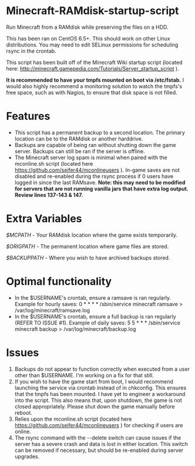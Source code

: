 # Minecraft-RAMdisk-startup-script
Run Minecraft from a RAMdisk while preserving the files on a HDD.

This has been ran on CentOS 6.5+. This should work on other Linux distributions. You may need to edit SELinux permissions for scheduling rsync in the crontab.

This script has been built off of the Minecraft Wiki startup script (located here: http://minecraft.gamepedia.com/Tutorials/Server_startup_script ).

**It is recommended to have your tmpfs mounted on boot via /etc/fstab.** I would also highly recommend a monitoring solution to watch the tmpfs's free space, such as with Nagios, to ensure that disk space is not filled.

# Features
* This script has a permanent backup to a second location. The primary location can be to the RAMdisk or another harddrive.
* Backups are capable of being ran without shutting down the game server. Backups can still be ran if the server is offline.
* The Minecraft server log spam is minimal when paired with the mconline.sh script (located here https://github.com/seifer44/mconlineusers ). In-game saves are not disabled and re-enabled during the rsync process if 0 users have logged in since the last RAMsave. **Note: this may need to be modified for servers that are not running vanilla jars that have extra log output. Review lines 137-143 & 147.**

# Extra Variables

*$MCPATH* - Your RAMdisk location where the game exists temporarily.

*$ORIGPATH* - The permanent location where game files are stored.

*$BACKUPPATH* - Where you wish to have archived backups stored.

# Optimal functionality
* In the $USERNAME's crontab, ensure a ramsave is ran regularly. Example for hourly saves:
  0 * * * * /sbin/service minecraft ramsave > /var/log/minecraft/ramsave.log
* In the $USERNAME's crontab, ensure a full backup is ran regularly (REFER TO ISSUE #1). Example of daily saves:
  5 5 * * * /sbin/service minecraft backup > /var/log/minecraft/backup.log

# Issues
1. Backups do not appear to function correctly when executed from a user other than $USERNAME. I'm working on a fix for that still.
2. If you wish to have the game start from boot, I would recommend launching the service via crontab instead of in chkconfig. This ensures that the tmpfs has been mounted. I have yet to engineer a workaround into the script. This also means that, upon shutdown, the game is not closed appropriately. Please shut down the game manually before reboot.
3. Relies upon the mconline.sh script (located here https://github.com/seifer44/mconlineusers ) for checking if users are online.
4. The rsync command with the --delete switch can cause issues if the server has a severe crash and data is lost in either location. This switch can be removed if necessary, but should be re-enabled during server upgrades.
